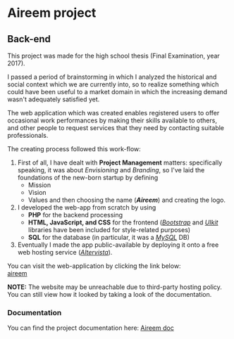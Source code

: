 # Aireem project

## Back-end

This project was made for the high school thesis (Final Examination, year 2017).

I passed a period of brainstorming in which I analyzed the historical and social context which we are currently 
into, so to realize something which could have been useful to a market domain in which the increasing demand wasn't 
adequately satisfied yet.

The web application which was created enables registered users to offer occasional work performances by making their 
skills available to others, and other people to request services that they need by contacting suitable professionals.

The creating process followed this work-flow:
1. First of all, I have dealt with **Project Management** matters: specifically speaking, it was about _Envisioning_ 
and _Branding_, so I've laid the foundations of the new-born startup by defining
    * Mission
    * Vision
    * Values
and then choosing the name (***Aireem***) and creating the logo.
2. I developed the web-app from scratch by using 
    * **PHP** for the backend processing
    * **HTML, JavaScript, and CSS** for the frontend ([_Bootstrap_](https://getbootstrap.com/) and [_UIkit_](https://getuikit.com/) libraries have been included for style-related purposes)
    * **SQL** for the database (in particular, it was a [_MySQL_](https://www.mysql.com/) DB)
3. Eventually I made the app public-available by deploying it onto a free web hosting service ([_Altervista_](https://it.altervista.org/)).

You can visit the web-application by clicking the link below:  
[aireem](http://aireem.altervista.org/)

**NOTE:** The website may be unreachable due to third-party hosting policy. You can still view how it looked by taking 
a look of the documentation.

### Documentation
You can find the project documentation here: [Aireem doc](https://github.com/a-alto/Aireem_Backend/blob/master/Relazione/Aireem%20-%20Relazione.pdf)
